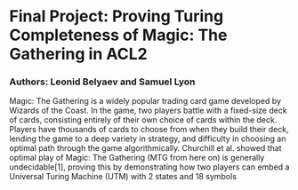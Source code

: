 # Final Project: Proving Turing Completeness of Magic: The Gathering in ACL2
### Authors: Leonid Belyaev and Samuel Lyon

Magic: The Gathering is a widely popular trading card game developed by Wizards of the Coast. In the game, two players battle with a fixed-size deck of cards, consisting entirely of their own choice of cards within the deck. Players have thousands of cards to choose from when they build their deck, lending the game to a deep variety in strategy, and difficulty in choosing an optimal path through the game algorithmically. Churchill et al. showed that optimal play of Magic: The Gathering (MTG from here on) is generally undecidable[1], proving this by demonstrating how two players can embed a Universal Turing Machine (UTM) with 2 states and 18 symbols 
